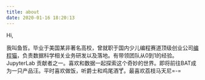 ```yaml
---
title: about
date: 2020-01-16 18:20:13
---
```


Hi, 

我叫鱼哲。毕业于美国某非著名高校，曾就职于国内少儿编程赛道顶级创业公司[编程猫](https://codemao.cn/)，负责数据科学相关业务研发以及落地。有带领团队从0到1的经验。 JupyterLab 贡献者之一。喜欢和数据一起探索这个奇妙的世界。即将前往BAT成为一只产品汪。平时喜欢做饭，听爵士和鸡尾酒🍸。最喜欢荔枝马天尼=-=

